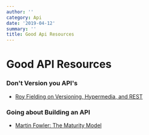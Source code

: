 ```yaml
---
author: ''
category: Api
date: '2019-04-12'
summary: ''
title: Good Api Resources
---
```

# Good API Resources

### Don't Version you API's

* [Roy Fielding on Versioning, Hypermedia, and REST](https://www.infoq.com/articles/roy-fielding-on-versioning)

### Going about Building an API

* [Martin Fowler: The Maturity Model](https://martinfowler.com/articles/richardsonMaturityModel.html)
